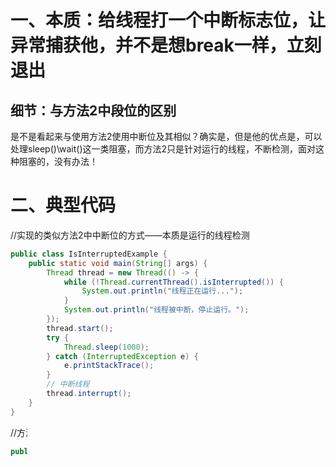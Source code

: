 # 一、本质：给线程打一个中断标志位，让异常捕获他，并不是想break一样，立刻退出

## 细节：与方法2中段位的区别
是不是看起来与使用方法2使用中断位及其相似？确实是，但是他的优点是，可以处理sleep()\wait()这一类阻塞，而方法2只是针对运行的线程，不断检测，面对这种阻塞的，没有办法！


# 二、典型代码
//实现的类似方法2中中断位的方式——本质是运行的线程检测
```java
public class IsInterruptedExample {
    public static void main(String[] args) {
        Thread thread = new Thread(() -> {
            while (!Thread.currentThread().isInterrupted()) {
                System.out.println("线程正在运行...");
            }
            System.out.println("线程被中断，停止运行。");
        });
        thread.start();
        try {
            Thread.sleep(1000);
        } catch (InterruptedException e) {
            e.printStackTrace();
        }
        // 中断线程
        thread.interrupt(); 
    }
}
```

//方法2中中断位的不能实现的功能，对阻塞的线程中断！！
```java
public class testInterrupt {
    public static void main(String[] args) throws InterruptedException {
        Thread thread = new Thread(() -> {
            try {
                for (int i = 0; i < 20; i++) {
                    System.out.println(i);
                }
                Thread.sleep(1000);
            } catch (InterruptedException e) {//只有当线程处于阻塞，如调用sleep()、wait()、join() 等方法时，才会调用异常！不然只是置中断位为true！
                System.out.println("线程被中断：" + e.getMessage());
            }
        });
        thread.start();
        Thread.sleep(500);
        thread.interrupt();// 主线程中断附线程
    }
}
```
### 推荐好文：
https://blog.csdn.net/qq_26482855/article/details/118676625